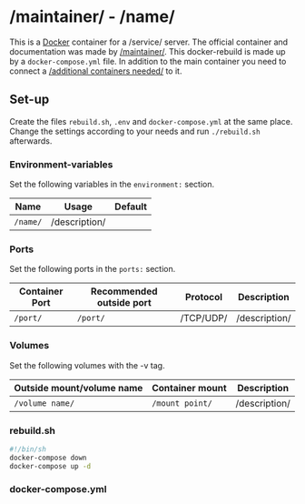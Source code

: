 # /maintainer/ - /name/

This is a [Docker](/wiki/docker.md) container for a /service/ server.
The official container and documentation was made by
[/maintainer/]().
This docker-rebuild is made up by a `docker-compose.yml` file.
In addition to the main container you need to connect a
[/additional containers needed/]() to it.

## Set-up

Create the files `rebuild.sh`, `.env` and `docker-compose.yml` at the same
place.
Change the settings according to your needs and run `./rebuild.sh` afterwards.

### Environment-variables

Set the following variables in the `environment:` section.

| Name       | Usage         | Default |
| ---------- | ------------- | ------- |
| `/name/`   | /description/ |         |

<!-- ### Environment-variables -->
<!---->
<!-- The environment variables are set via the `.env` file and listed in the -->
<!-- [corresponding section](#env). -->
<!---->
### Ports

Set the following ports in the `ports:` section.

| Container Port | Recommended outside port | Protocol  | Description   |
| -------------- | ------------------------ | --------- | ------------- |
| `/port/`       | `/port/`                 | /TCP/UDP/ | /description/ |

### Volumes

Set the following volumes with the -v tag.

| Outside mount/volume name | Container mount | Description   |
| ------------------------- | --------------- | ------------- |
| `/volume name/`           | `/mount point/` | /description/ |

### rebuild.sh

```sh
#!/bin/sh
docker-compose down
docker-compose up -d
```

<!-- ### .env -->
<!---->
<!-- ```sh -->
<!-- ``` -->
<!---->
### docker-compose.yml

```yml
```
